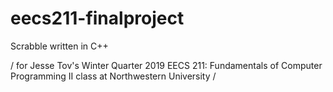 # eecs211-finalproject

Scrabble written in C++

/ for Jesse Tov's Winter Quarter 2019 EECS 211: Fundamentals of Computer Programming II class at Northwestern University /
